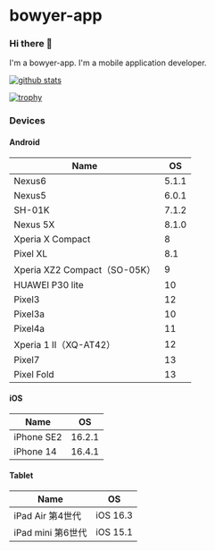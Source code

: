 # bowyer-app
### Hi there 👋
I'm a bowyer-app. I'm a mobile application developer.

[![github stats](https://github-readme-stats.vercel.app/api?username=bowyer-app&show_icons=true&count_private=true&theme=dracula)](https://github.com/anuraghazra/github-readme-stats)

[![trophy](https://github-profile-trophy.vercel.app/?username=bowyer-app)](https://github.com/ryo-ma/github-profile-trophy)

<!--
**bowyer-app/bowyer-app** is a ✨ _special_ ✨ repository because its `README.md` (this file) appears on your GitHub profile.

Here are some ideas to get you started:

- 🔭 I’m currently working on ...
- 🌱 I’m currently learning ...
- 👯 I’m looking to collaborate on ...
- 🤔 I’m looking for help with ...
- 💬 Ask me about ...
- 📫 How to reach me: ...
- 😄 Pronouns: ...
- ⚡ Fun fact: ...
-->

### Devices
#### Android
|  Name  |  OS  |
| ---- | ---- |
|  Nexus6  |  5.1.1  |
|  Nexus5 |  6.0.1  |
|  SH-01K |  7.1.2  |
|  Nexus 5X  | 8.1.0  |
|  Xperia X Compact  | 8  |
|  Pixel XL  | 8.1  |
|  Xperia XZ2 Compact（SO-05K）  | 9  |
|  HUAWEI P30 lite  | 10  |
|  Pixel3  |  12  |
|  Pixel3a  |  10  |
|  Pixel4a  |  11  |
|  Xperia 1 Ⅱ（XQ-AT42）  |  12  |
|  Pixel7  |  13  |
|  Pixel Fold  |  13  |

#### iOS
|  Name  |  OS  |
| ---- | ---- |
|  iPhone SE2  |  	16.2.1  |
|  iPhone 14  |  	16.4.1  |
#### Tablet
|  Name  |  OS  |
| ---- | ---- |
|  iPad Air 第4世代  |  	iOS 16.3  |
|  iPad mini 第6世代  |  	iOS 15.1  |



